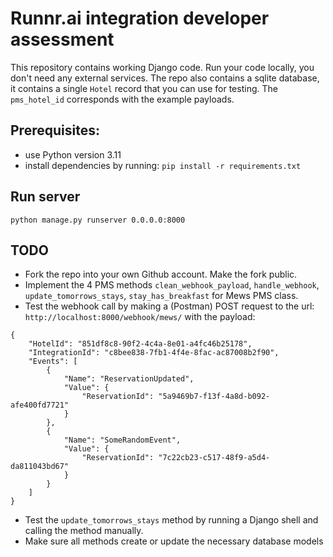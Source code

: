 # Runnr.ai integration developer assessment
This repository contains working Django code. Run your code locally, you don't need any external services.
The repo also contains a sqlite database, it contains a single `Hotel` record that you can use for testing. The `pms_hotel_id` corresponds with the example payloads.

## Prerequisites:
- use Python version 3.11
- install dependencies by running: `pip install -r requirements.txt`

## Run server
`python manage.py runserver 0.0.0.0:8000`

## TODO
- Fork the repo into your own Github account. Make the fork public.
- Implement the 4 PMS methods `clean_webhook_payload`, `handle_webhook`, `update_tomorrows_stays`, `stay_has_breakfast` for Mews PMS class.
- Test the webhook call by making a (Postman) POST request to the url: `http://localhost:8000/webhook/mews/` with the payload:
```
{
    "HotelId": "851df8c8-90f2-4c4a-8e01-a4fc46b25178",
    "IntegrationId": "c8bee838-7fb1-4f4e-8fac-ac87008b2f90",
    "Events": [
        {
            "Name": "ReservationUpdated",
            "Value": {
                "ReservationId": "5a9469b7-f13f-4a8d-b092-afe400fd7721"
            }
        },
        {
            "Name": "SomeRandomEvent",
            "Value": {
                "ReservationId": "7c22cb23-c517-48f9-a5d4-da811043bd67"
            }
        }
    ]
}
```
- Test the `update_tomorrows_stays` method by running a Django shell and calling the method manually.
- Make sure all methods create or update the necessary database models
